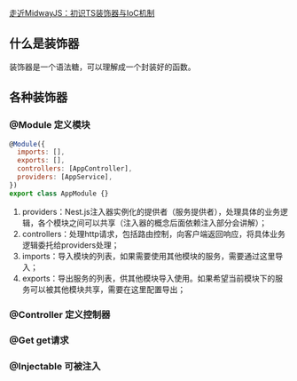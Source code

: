 
[走近MidwayJS：初识TS装饰器与IoC机制](https://juejin.cn/post/6859314697204662279#heading-2)

## 什么是装饰器

装饰器是一个语法糖，可以理解成一个封装好的函数。

## 各种装饰器

### @Module 定义模块

```js
@Module({
  imports: [],
  exports: [],
  controllers: [AppController],
  providers: [AppService],
})
export class AppModule {}
```

1. providers：Nest.js注入器实例化的提供者（服务提供者），处理具体的业务逻辑，各个模块之间可以共享（注入器的概念后面依赖注入部分会讲解）；
2. controllers：处理http请求，包括路由控制，向客户端返回响应，将具体业务逻辑委托给providers处理；
3. imports：导入模块的列表，如果需要使用其他模块的服务，需要通过这里导入；
4. exports：导出服务的列表，供其他模块导入使用。如果希望当前模块下的服务可以被其他模块共享，需要在这里配置导出；

### @Controller 定义控制器
### @Get get请求
### @Injectable 可被注入